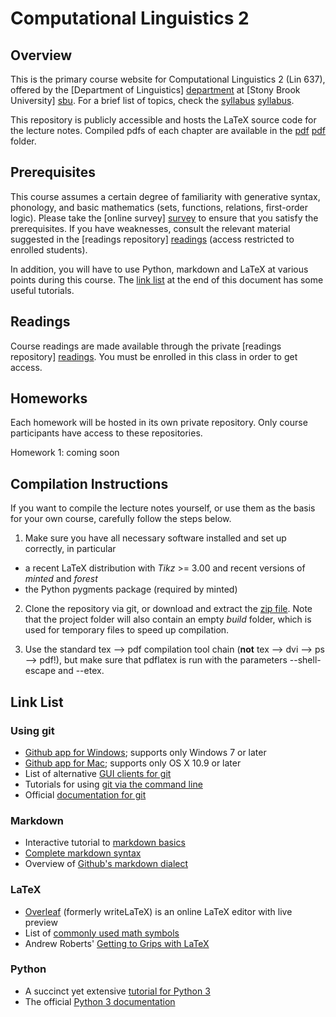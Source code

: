 Computational Linguistics 2
===========================


Overview
--------

This is the primary course website for Computational Linguistics 2 (Lin 637), offered by the [Department of Linguistics] [department] at [Stony Brook University] [sbu]. For a brief list of topics, check the [syllabus] [syllabus].

This repository is publicly accessible and hosts the LaTeX source code for the lecture notes. Compiled pdfs of each chapter are available in the [pdf] [pdf] folder.


Prerequisites
-------------

This course assumes a certain degree of familiarity with generative syntax, phonology, and basic mathematics (sets, functions, relations, first-order logic). Please take the [online survey] [survey] to ensure that you satisfy the prerequisites. If you have weaknesses, consult the relevant material suggested in the [readings repository] [readings] (access restricted to enrolled students).

In addition, you will have to use Python, markdown and LaTeX at various points during this course. The [link list](#link-list) at the end of this document has some useful tutorials.


Readings
--------

Course readings are made available through the private [readings repository] [readings]. You must be enrolled in this class in order to get access.


Homeworks
---------

Each homework will be hosted in its own private repository. Only course participants have access to these repositories.

Homework 1: coming soon


Compilation Instructions
------------------------

If you want to compile the lecture notes yourself, or use them as the basis for your own course, carefully follow the steps below.

1) Make sure you have all necessary software installed and set up correctly, in particular

  - a recent LaTeX distribution with _Tikz_ >= 3.00 and recent versions of _minted_ and _forest_
  - the Python pygments package (required by minted)

2) Clone the repository via git, or download and extract the [zip file](../../archive/master.zip).
 Note that the project folder will also contain an empty _build_ folder, which is used for temporary files to speed up compilation.

3) Use the standard tex --> pdf compilation tool chain (**not** tex --> dvi --> ps --> pdf!), but make sure that pdflatex is run with the parameters --shell-escape and --etex.


Link List
---------

### Using git

- [Github app for Windows](http://windows.github.com); supports only Windows 7 or later
- [Github app for Mac](http://mac.github.com); supports only OS X 10.9 or later
- List of alternative [GUI clients for git](http://git-scm.com/downloads/guis)
- Tutorials for using [git via the command line](https://www.atlassian.com/git/tutorials)
- Official [documentation for git](http://git-scm.com/doc)

### Markdown

- Interactive tutorial to [markdown basics](http://markdowntutorial.com/)
- [Complete markdown syntax](http://daringfireball.net/projects/markdown/syntax)
- Overview of [Github's markdown dialect](https://help.github.com/categories/writing-on-github/)

### LaTeX

- [Overleaf](https://www.overleaf.com/) (formerly writeLaTeX) is an online LaTeX editor with live preview
- List of [commonly used math symbols](http://www.artofproblemsolving.com/Wiki/index.php/LaTeX:Symbols)
- Andrew Roberts' [Getting to Grips with LaTeX](http://www.andy-roberts.net/writing/latex)

### Python

- A succinct yet extensive [tutorial for Python 3](http://www.python-course.eu/python3_course.php)
- The official [Python 3 documentation](https://docs.python.org/3/)

[department]: http://linguistics.stonybrook.edu
[pdf]: ../../tree/master/pdf
[readings]: ../../../readings
[sbu]: http://www.stonybrook.edu
[survey]: https://testmoz.com/432409
[syllabus]: ../../tree/master/pdf/0_syllabus.pdf
